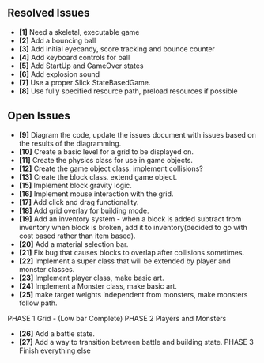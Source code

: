 ## Resolved Issues ##

- **[1]** Need a skeletal, executable game
- **[2]** Add a bouncing ball
- **[3]** Add initial eyecandy, score tracking and bounce counter
- **[4]** Add keyboard controls for ball
- **[5]** Add StartUp and GameOver states
- **[6]** Add explosion sound
- **[7]** Use a proper Slick StateBasedGame.
- **[8]** Use fully specified resource path, preload resources if possible

## Open Issues ##
- **[9]**   Diagram the code, update the issues document with issues
            based on the results of the diagramming.
- **[10]**  Create a basic level for a grid to be displayed on.
- **[11]**  Create the physics class for use in game objects.
- **[12]**  Create the game object class. implement collisions?
- **[13]**  Create the block class. extend game object.
- **[15]**  Implement block gravity logic.
- **[16]**  Implement mouse interaction with the grid.
- **[17]** Add click and drag functionality.
- **[18]** Add grid overlay for building mode.
- **[19]** Add an inventory system - when a block is added subtract from inventory
           when block is broken, add it to inventory(decided to go with cost based rather than item based).
- **[20]** Add a material selection bar.
- **[21]** Fix bug that causes blocks to overlap after collisions sometimes.
- **[22]** Implement a super class that will be extended by player and monster classes.
- **[23]** Implement player class, make basic art.
- **[24]** Implement a Monster class, make basic art.
- **[25]** make target weights independent from monsters, make monsters follow path.

PHASE 1 Grid - (Low bar Complete)
PHASE 2 Players and Monsters
- **[26]** Add a battle state.
- **[27]** Add a way to transition between battle and building state.
PHASE 3 Finish everything else

